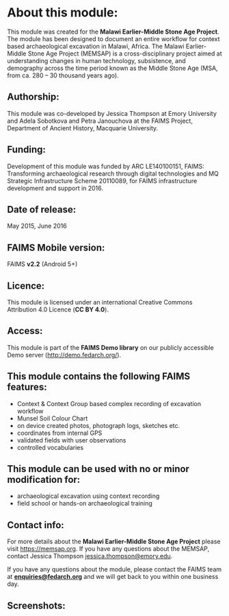 # About this module:
This module was created for the **Malawi Earlier-Middle Stone Age Project**. The module has been designed to document an entire workflow for context based archaeological excavation in Malawi, Africa. The Malawi Earlier-Middle Stone Age Project (MEMSAP) is a cross-disciplinary project aimed at understanding changes in human technology, subsistence, and demography across the time period known as the Middle Stone Age (MSA, from ca. 280 – 30 thousand years ago).

## Authorship:
This module was co-developed by Jessica Thompson at Emory University and Adela Sobotkova and Petra Janouchova at the FAIMS Project, Department of Ancient History, Macquarie University.

## Funding:
Development of this module was funded by ARC LE140100151, FAIMS: Transforming archaeological research through digital technologies and MQ Strategic Infrastructure Scheme 20110089, for FAIMS infrastructure development and support in 2016.

## Date of release:
May 2015, June 2016 

## FAIMS Mobile version:
FAIMS **v2.2** (Android 5+)

## Licence:
This module is licensed under an international Creative Commons Attribution 4.0 Licence (**CC BY 4.0**).

## Access:
This module is part of the **FAIMS Demo library** on our publicly accessible Demo server (http://demo.fedarch.org/). 

## This module contains the following FAIMS features:
* Context & Context Group based complex recording of excavation workflow
* Munsel Soil Colour Chart
* on device created photos, photograph logs, sketches etc.
* coordinates from internal GPS
* validated fields with user observations
* controlled vocabularies

## This module can be used with no or minor modification for:
* archaeological excavation using context recording
* field school or hands-on archaeological training

## Contact info:
For more details about the **Malawi Earlier-Middle Stone Age Project** please visit https://memsap.org. If you have any questions about the MEMSAP, contact Jessica Thompson jessica.thompson@emory.edu.

If you have any questions about the module, please contact the FAIMS team at **enquiries@fedarch.org** and we will get back to you within one business day.

## Screenshots:

